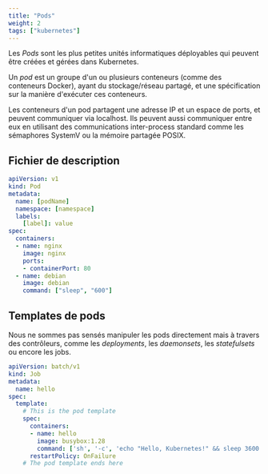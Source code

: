 ```yaml
---
title: "Pods"
weight: 2
tags: ["kubernetes"]
---
```


Les *Pods* sont les plus petites unités informatiques déployables qui peuvent être créées et gérées dans Kubernetes.

Un *pod* est un groupe d'un ou plusieurs conteneurs (comme des conteneurs Docker), ayant du stockage/réseau partagé, et une spécification sur la manière d'exécuter ces conteneurs.

Les conteneurs d'un pod partagent une adresse IP et un espace de ports, et peuvent communiquer via localhost. Ils peuvent aussi communiquer entre eux en utilisant des communications inter-process standard comme les sémaphores SystemV ou la mémoire partagée POSIX.

## Fichier de description

```yaml
apiVersion: v1
kind: Pod
metadata:
  name: [podName]
  namespace: [namespace]
  labels:
    [label]: value
spec:
  containers:
  - name: nginx
    image: nginx
    ports:
    - containerPort: 80
  - name: debian
    image: debian
    command: ["sleep", "600"]
```

## Templates de pods

Nous ne sommes pas sensés manipuler les pods directement mais à travers des contrôleurs, comme les *deployments*, les *daemonsets*, les *statefulsets* ou encore les jobs.

```yaml
apiVersion: batch/v1
kind: Job
metadata:
  name: hello
spec:
  template:
    # This is the pod template
    spec:
      containers:
      - name: hello
        image: busybox:1.28
        command: ['sh', '-c', 'echo "Hello, Kubernetes!" && sleep 3600']
      restartPolicy: OnFailure
    # The pod template ends here
```
